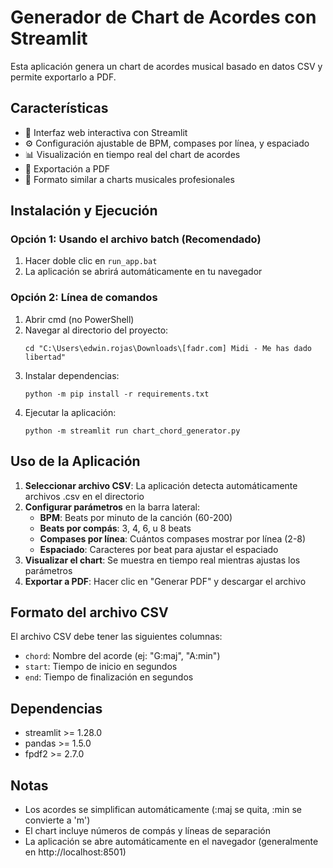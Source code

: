 # Generador de Chart de Acordes con Streamlit

Esta aplicación genera un chart de acordes musical basado en datos CSV y permite exportarlo a PDF.

## Características

- 🎵 Interfaz web interactiva con Streamlit
- ⚙️ Configuración ajustable de BPM, compases por línea, y espaciado
- 📊 Visualización en tiempo real del chart de acordes
- 📄 Exportación a PDF
- 🎼 Formato similar a charts musicales profesionales

## Instalación y Ejecución

### Opción 1: Usando el archivo batch (Recomendado)
1. Hacer doble clic en `run_app.bat`
2. La aplicación se abrirá automáticamente en tu navegador

### Opción 2: Línea de comandos
1. Abrir cmd (no PowerShell)
2. Navegar al directorio del proyecto:
   ```
   cd "C:\Users\edwin.rojas\Downloads\[fadr.com] Midi - Me has dado libertad"
   ```
3. Instalar dependencias:
   ```
   python -m pip install -r requirements.txt
   ```
4. Ejecutar la aplicación:
   ```
   python -m streamlit run chart_chord_generator.py
   ```

## Uso de la Aplicación

1. **Seleccionar archivo CSV**: La aplicación detecta automáticamente archivos .csv en el directorio
2. **Configurar parámetros** en la barra lateral:
   - **BPM**: Beats por minuto de la canción (60-200)
   - **Beats por compás**: 3, 4, 6, u 8 beats
   - **Compases por línea**: Cuántos compases mostrar por línea (2-8)
   - **Espaciado**: Caracteres por beat para ajustar el espaciado
3. **Visualizar el chart**: Se muestra en tiempo real mientras ajustas los parámetros
4. **Exportar a PDF**: Hacer clic en "Generar PDF" y descargar el archivo

## Formato del archivo CSV

El archivo CSV debe tener las siguientes columnas:
- `chord`: Nombre del acorde (ej: "G:maj", "A:min")
- `start`: Tiempo de inicio en segundos
- `end`: Tiempo de finalización en segundos

## Dependencias

- streamlit >= 1.28.0
- pandas >= 1.5.0
- fpdf2 >= 2.7.0

## Notas

- Los acordes se simplifican automáticamente (:maj se quita, :min se convierte a 'm')
- El chart incluye números de compás y líneas de separación
- La aplicación se abre automáticamente en el navegador (generalmente en http://localhost:8501)